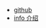 
- [github](https://github.com/WeBankFinTech)
- [info 介绍](https://www.infoq.cn/article/GF5DyDmV0EQYKy90YLHO)

